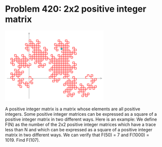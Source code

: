 # Problem 420: 2x2 positive integer matrix

![p420](img/420.gif)

A positive integer matrix is a matrix whose elements are all positive
integers. Some positive integer matrices can be expressed as a square of
a positive integer matrix in two different ways. Here is an example: We
define F(N) as the number of the 2x2 positive integer matrices which
have a trace less than N and which can be expressed as a square of a
positive integer matrix in two different ways. We can verify that F(50)
= 7 and F(1000) = 1019. Find F(107).